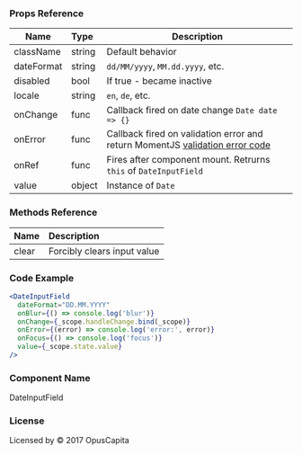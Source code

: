 ### Props Reference

| Name                           | Type                    | Description                                                                                                                   |
| ------------------------------ | :---------------------- | -----------------------------------------------------------                                                                   |
| className                      | string                  | Default behavior                                                                                                              |
| dateFormat                     | string                  | `dd/MM/yyyy`, `MM.dd.yyyy`, etc.                                                                                              |
| disabled                       | bool                    | If true - became inactive                                                                                                     |
| locale                         | string                  | `en`, `de`, etc.                                                                                                              |
| onChange                       | func                    | Callback fired on date change `Date date => {}`                                                                               |
| onError                        | func                    | Callback fired on validation error and return MomentJS [validation error code](https://momentjs.com/docs/#/parsing/is-valid/) |
| onRef                          | func                    | Fires after component mount. Retrurns `this` of `DateInputField`                                                              |
| value                          | object                  | Instance of `Date`                                                                                                            |

### Methods Reference

| Name                           | Description                 |
| ------------------------------ | :----------------------     |
| clear                          | Forcibly clears input value |

### Code Example

```jsx
<DateInputField
  dateFormat="DD.MM.YYYY"
  onBlur={() => console.log('blur')}
  onChange={_scope.handleChange.bind(_scope)}
  onError={(error) => console.log('error:', error)}
  onFocus={() => console.log('focus')}
  value={_scope.state.value}
/>
```

### Component Name

DateInputField

### License

Licensed by © 2017 OpusCapita

